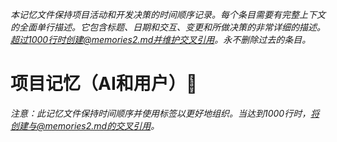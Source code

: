*本记忆文件保持项目活动和开发决策的时间顺序记录。每个条目需要有完整上下文的全面单行描述。它包含标题、日期和交互、变更和所做决策的非常详细的描述。超过1000行时创建@memories2.md并维护交叉引用。永不删除过去的条目。*

# 项目记忆（AI和用户）🧠

*注意：此记忆文件保持时间顺序并使用标签以更好地组织。当达到1000行时，将创建与@memories2.md的交叉引用。*
